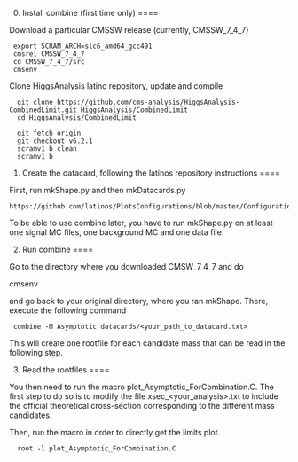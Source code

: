 0. Install combine (first time only)
====

Download a particular CMSSW release (currently, CMSSW_7_4_7)

	 export SCRAM_ARCH=slc6_amd64_gcc491
	 cmsrel CMSSW_7_4_7
	 cd CMSSW_7_4_7/src 
	 cmsenv

Clone HiggsAnalysis latino repository, update and compile

      git clone https://github.com/cms-analysis/HiggsAnalysis-CombinedLimit.git HiggsAnalysis/CombinedLimit
      cd HiggsAnalysis/CombinedLimit
      
      git fetch origin
      git checkout v6.2.1
      scramv1 b clean 
      scramv1 b

1. Create the datacard, following the latinos repository instructions
====

First, run mkShape.py and then mkDatacards.py

	https://github.com/latinos/PlotsConfigurations/blob/master/Configurations/ggH/README.md

To be able to use combine later, you have to run mkShape.py on at least one signal MC files, one background MC
and one data file.

2. Run combine
====

Go to the directory where you downloaded CMSW_7_4_7 and do

   cmsenv

and go back to your original directory, where you ran mkShape. There, execute the following command

     combine -M Asymptotic datacards/<your_path_to_datacard.txt>

This will create one rootfile for each candidate mass that can be read in the following step.

3. Read the rootfiles
====

You then need to run the macro plot_Asymptotic_ForCombination.C. The first step to do so is to modify
the file xsec_<your_analysis>.txt to include the official theoretical cross-section corresponding to
the different mass candidates. 

Then, run the macro in order to directly get the limits plot.

      root -l plot_Asymptotic_ForCombination.C